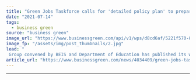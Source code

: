 ```yaml
---
title: "Green Jobs Taskforce calls for 'detailed policy plan' to prepare UK workforce for net zero"
date: "2021-07-14"
tags: 
  - business green
source: "business green"
image_url: "https://www.businessgreen.com/api/v1/wps/d8cd6af/5221f570-8e59-4c7c-9596-dda4012c50f4/4/iStock-873936670-insulation-green-home-185x114.jpg"
image_fp: "/assets/img/post_thumbnails/2.jpg"
lead: "
 Group convened by BEIS and Department of Education has published its wish list for how government can help rapidly expand the UK's 'green' workforce ..."
article_url: "https://www.businessgreen.com/news/4034409/green-jobs-taskforce-calls-detailed-policy-plan-preparing-uk-workforce-net-zero"
---
```


---
